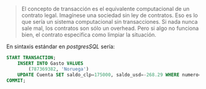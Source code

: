 
>El concepto de transacción es el equivalente computacional de un contrato legal. Imagínese una sociedad sin ley de contratos. Eso es lo que sería un sistema computacional sin transacciones. Si nada nunca sale mal, los contratos son sólo un overhead. Pero si algo no funciona bien, el contrato especifica como limpiar la situación.

En sintaxis estándar en *postgresSQL* sería: 

```SQL 
START TRANSACTION; 
	INSERT INTO Gasto VALUES 
		(787369382, 'Noruega')
	UPDATE Cuenta SET saldo_clp=175000, saldo_usd=-268.29 WHERE numero=787369382 
COMMIT; 
```

